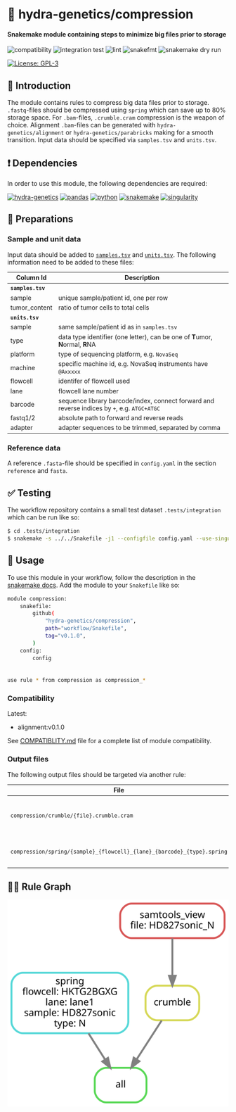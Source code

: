 # :snake: hydra-genetics/compression

#### Snakemake module containing steps to minimize big files prior to storage

![compatibility](https://github.com/hydra-genetics/compression/actions/workflows/compatibility.yaml/badge.svg?branch=develop)
![integration test](https://github.com/hydra-genetics/compression/actions/workflows/integration.yaml/badge.svg?branch=develop)
![lint](https://github.com/hydra-genetics/compression/actions/workflows/lint.yaml/badge.svg?branch=develop)
![snakefmt](https://github.com/hydra-genetics/compression/actions/workflows/snakefmt.yaml/badge.svg?branch=develop)
![snakemake dry run](https://github.com/hydra-genetics/compression/actions/workflows/snakemake-dry-run.yaml/badge.svg?branch=develop)

[![License: GPL-3](https://img.shields.io/badge/License-GPL3-yellow.svg)](https://opensource.org/licenses/gpl-3.0.html)

## :speech_balloon: Introduction

The module contains rules to compress big data files prior to storage. `.fastq`-files should be compressed using
`spring` which can save up to 80% storage space. For `.bam`-files, `.crumble.cram` compression is the weapon of
choice. Alignment `.bam`-files can be generated with `hydra-genetics/alignment` or `hydra-genetics/parabricks`
making for a smooth transition. Input data should be specified via `samples.tsv` and `units.tsv`.

## :heavy_exclamation_mark: Dependencies

In order to use this module, the following dependencies are required:

[![hydra-genetics](https://img.shields.io/badge/hydragenetics-v0.10.0-blue)](https://github.com/hydra-genetics/)
[![pandas](https://img.shields.io/badge/pandas-1.3.1-blue)](https://pandas.pydata.org/)
[![python](https://img.shields.io/badge/python-3.8-blue)](https://www.python.org/)
[![snakemake](https://img.shields.io/badge/snakemake-6.10.0-blue)](https://snakemake.readthedocs.io/en/stable/)
[![singularity](https://img.shields.io/badge/singularity-3.0.0-blue)](https://sylabs.io/docs/)

## :school_satchel: Preparations

### Sample and unit data

Input data should be added to [`samples.tsv`](https://github.com/hydra-genetics/compression/blob/develop/config/samples.tsv)
and [`units.tsv`](https://github.com/hydra-genetics/compression/blob/develop/config/units.tsv).
The following information need to be added to these files:

| Column Id | Description |
| --- | --- |
| **`samples.tsv`** |
| sample | unique sample/patient id, one per row |
| tumor_content | ratio of tumor cells to total cells |
| **`units.tsv`** |
| sample | same sample/patient id as in `samples.tsv` |
| type | data type identifier (one letter), can be one of **T**umor, **N**ormal, **R**NA |
| platform | type of sequencing platform, e.g. `NovaSeq` |
| machine | specific machine id, e.g. NovaSeq instruments have `@Axxxxx` |
| flowcell | identifer of flowcell used |
| lane | flowcell lane number |
| barcode | sequence library barcode/index, connect forward and reverse indices by `+`, e.g. `ATGC+ATGC` |
| fastq1/2 | absolute path to forward and reverse reads |
| adapter | adapter sequences to be trimmed, separated by comma |

### Reference data

A reference `.fasta`-file should be specified in `config.yaml` in the section `reference` and `fasta`.

## :white_check_mark: Testing

The workflow repository contains a small test dataset `.tests/integration` which can be run like so:

```bash
$ cd .tests/integration
$ snakemake -s ../../Snakefile -j1 --configfile config.yaml --use-singularity
```

## :rocket: Usage

To use this module in your workflow, follow the description in the
[snakemake docs](https://snakemake.readthedocs.io/en/stable/snakefiles/modularization.html#modules).
Add the module to your `Snakefile` like so:

```bash
module compression:
    snakefile:
        github(
            "hydra-genetics/compression",
            path="workflow/Snakefile",
            tag="v0.1.0",
        )
    config:
        config


use rule * from compression as compression_*
```

### Compatibility

Latest:
 - alignment:v0.1.0

 See [COMPATIBLITY.md](../master/COMPATIBLITY.md) file for a complete list of module compatibility.

### Output files

The following output files should be targeted via another rule:

| File | Description |
|---|---|
| `compression/crumble/{file}.crumble.cram` | `crumble`-compressed `.cram` alignment files |
| `compression/spring/{sample}_{flowcell}_{lane}_{barcode}_{type}.spring` | `spring`-compressed `.fastq` read file pair |

## :judge: Rule Graph

![rule_graph](images/rulegraph.svg)
